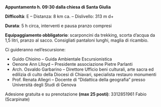 **Appuntamento h. 09:30 dalla chiesa di Santa Giulia**

**Difficoltà**: E – Distanza: 8 km ca. – Dislivello: 313 m d+

**Durata**: 5 h circa, interventi e pausa pranzo compresi

**Equipaggiamento obbligatorio**: scarponcini da trekking, scorta d’acqua da 1,5 litri, pranzo al sacco. Consigliati pantaloni lunghi, maglia di ricambio. 



Ci guideranno nell’escursione:

- Guido Chioino – Guida Ambientale Escursionistica
- Oenone Ann Llloyd – Presidente associazione Pietre Parlanti
- Arch. Osvaldo Garbarino – Direttore Ufficio beni culturali, arte sacra ed edilizia di culto della Diocesi di Chiavari, specialista restauro monumenti
- Prof. Renata Allegri – Docente di “Didattica della geografia” presso Università degli Studi di Genova

Adesione gratuita e su prenotazione **(max 25 posti)**: 3312851961 Fabio (Scarpinate)
